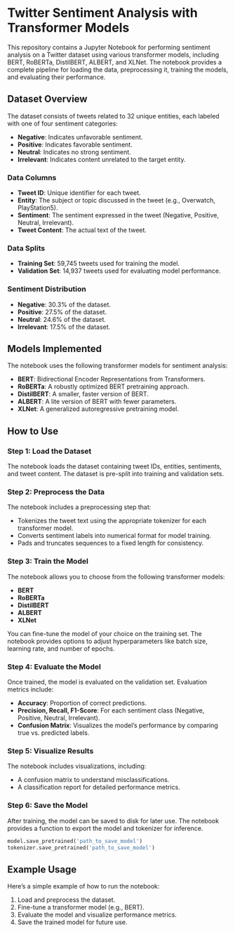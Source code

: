
# Twitter Sentiment Analysis with Transformer Models

This repository contains a Jupyter Notebook for performing sentiment analysis on a Twitter dataset using various transformer models, including BERT, RoBERTa, DistilBERT, ALBERT, and XLNet. The notebook provides a complete pipeline for loading the data, preprocessing it, training the models, and evaluating their performance.

## Dataset Overview

The dataset consists of tweets related to 32 unique entities, each labeled with one of four sentiment categories:

- **Negative**: Indicates unfavorable sentiment.
- **Positive**: Indicates favorable sentiment.
- **Neutral**: Indicates no strong sentiment.
- **Irrelevant**: Indicates content unrelated to the target entity.

### Data Columns
- **Tweet ID**: Unique identifier for each tweet.
- **Entity**: The subject or topic discussed in the tweet (e.g., Overwatch, PlayStation5).
- **Sentiment**: The sentiment expressed in the tweet (Negative, Positive, Neutral, Irrelevant).
- **Tweet Content**: The actual text of the tweet.

### Data Splits
- **Training Set**: 59,745 tweets used for training the model.
- **Validation Set**: 14,937 tweets used for evaluating model performance.

### Sentiment Distribution
- **Negative**: 30.3% of the dataset.
- **Positive**: 27.5% of the dataset.
- **Neutral**: 24.6% of the dataset.
- **Irrelevant**: 17.5% of the dataset.

## Models Implemented

The notebook uses the following transformer models for sentiment analysis:

- **BERT**: Bidirectional Encoder Representations from Transformers.
- **RoBERTa**: A robustly optimized BERT pretraining approach.
- **DistilBERT**: A smaller, faster version of BERT.
- **ALBERT**: A lite version of BERT with fewer parameters.
- **XLNet**: A generalized autoregressive pretraining model.

## How to Use

### Step 1: Load the Dataset
The notebook loads the dataset containing tweet IDs, entities, sentiments, and tweet content. The dataset is pre-split into training and validation sets.

### Step 2: Preprocess the Data
The notebook includes a preprocessing step that:
- Tokenizes the tweet text using the appropriate tokenizer for each transformer model.
- Converts sentiment labels into numerical format for model training.
- Pads and truncates sequences to a fixed length for consistency.

### Step 3: Train the Model
The notebook allows you to choose from the following transformer models:
- **BERT**
- **RoBERTa**
- **DistilBERT**
- **ALBERT**
- **XLNet**

You can fine-tune the model of your choice on the training set. The notebook provides options to adjust hyperparameters like batch size, learning rate, and number of epochs.

### Step 4: Evaluate the Model
Once trained, the model is evaluated on the validation set. Evaluation metrics include:
- **Accuracy**: Proportion of correct predictions.
- **Precision, Recall, F1-Score**: For each sentiment class (Negative, Positive, Neutral, Irrelevant).
- **Confusion Matrix**: Visualizes the model’s performance by comparing true vs. predicted labels.

### Step 5: Visualize Results
The notebook includes visualizations, including:
- A confusion matrix to understand misclassifications.
- A classification report for detailed performance metrics.

### Step 6: Save the Model
After training, the model can be saved to disk for later use. The notebook provides a function to export the model and tokenizer for inference.

```python
model.save_pretrained('path_to_save_model')
tokenizer.save_pretrained('path_to_save_model')
```

## Example Usage

Here’s a simple example of how to run the notebook:

1. Load and preprocess the dataset.
2. Fine-tune a transformer model (e.g., BERT).
3. Evaluate the model and visualize performance metrics.
4. Save the trained model for future use.
